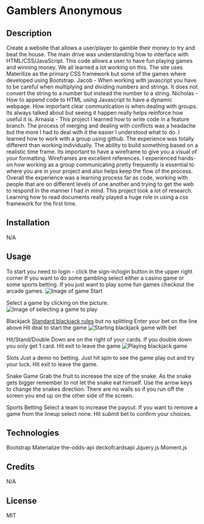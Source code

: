 # Gamblers Anonymous

## Description
Create a website that allows a user/player to gamble their money to try and beat the house. The main drive was understanding how to interface with HTML/CSS/JavaScript. This code allows a user to have fun playing games and winning money. We all learned a lot working on this. The site uses Materilize as the primary CSS framework but some of the games where developed using Bootstrap.
Jacob - When working with javascript you have to be careful when multiplying and dividing numbers and strings. It does not convert the string to a number but instead the number to a string.
Nicholas - How to append code to HTML using Javascript to have a dynamic webpage. How important clear communication is when dealing with groups. Its always talked about but seeing it happen really helps reinforce how useful it is.
Arnasia - This project I learned how to write code in a  feature branch. The process of merging and dealing with conflicts was a headache but the more I had to deal with it the easier I understood what to do. I learned how to work with a group using github. The experience was totally different than working individually. The ability to build something based on a realistic time frame. Its important to have a wireframe to give you a visual of your formatting. Wireframes are excellent references. I experienced hands-on how working as a group communicating pretty frequently is essential to where you are in your project and also helps keep the flow of the process. Overall the experience was a learning process far as code, working with people that are on different levels of one another and trying to get the web to respond in the manner I had in mind. This project took a lot of research. Learning how to read documents really played a huge role in using a css framework for the first time.

## Installation
N/A

## Usage
To start you need to login - click the sign-in/login button in the upper right corner
If you want to do some gambling select either a casino game or some sports betting. If you just want to play some fun games checkout the arcade games.
![Image of game Start]("./assets/images/GroupProj1.jpg")

Select a game by clicking on the picture.
![Image of selecting a game to play]("./assets/images/ClicktoPlay.jpg")

Blackjack
[Standard blackjack rules]("https://bicyclecards.com/how-to-play/blackjack/") but no splitting 
Enter your bet on the line above
Hit deal to start the game
![Starting blackjack game with bet]("./assets/images/Blackjackstart.jpg")

Hit/Stand/Double Down are on the right of your cards. If you double down you only get 1 card.
Hit exit to leave the game
![Playing blackjack game]("./assets/images/Blackjackdelt.jpg")


Slots
Just a demo no betting. Just hit spin to see the game play out and try your luck. Hit exit to leave the game.

Snake Game
Grab the fruit to increase the size of the snake. As the snake gets bigger remember to not let the snake eat himself. Use the arrow keys to change the snakes direction. There are no walls so if you run off the screen you end up on the other side of the screen.

Sports Betting
Select a team to increase the payout. If you want to remove a game from the lineup select none. Hit submit bet to confirm your choices.

## Technologies
Bootstrap
Materialize
the-odds-api
deckofcardsapi
Jquery.js
Moment.js

## Credits
N/A

## License
MIT